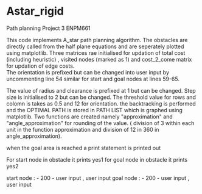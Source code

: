 # Astar_rigid
Path planning Project 3 ENPM661

This code implements A_star path planning algorithm. 
The obstacles are directly called from the half plane equations and are seperately plotted using matplotlib.
Three matrices rae initialised for updation of total cost (including heuristic) , visited nodes (marked as 1) and cost_2_come matrix for updation of edge costs.  
The orientation is prefixed but can be changed into user input by uncommenting line 54 similar for start and goal nodes at lines 59-65.

The value of radius and clearance is prefixed at 1 but can be changed. 
Step size is initialised to 2 but can be changed. 
The threshold value for rows and colomn is takes as 0.5 and 12 for orientation.
the backtracking is performed and the OPTIMAL PATH is stored in PATH LIST which is graphed using matplotlib.
Two functions are created namely "approximation" and "angle_approximation" for rounding of the value. ( division of 3 within each unit in the function approximation and division of 12 in 360 in angle_approximation).

when the goal area is reached a print statement is printed out 

For start node in obstacle it prints yes1
for goal node in obstacle it prints  yes2

start node : - 200 - user input , user input 
goal node : - 200 - user input , user input
